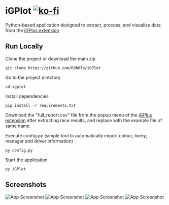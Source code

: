 
# iGPlot [![ko-fi](https://ko-fi.com/img/githubbutton_sm.svg)](https://ko-fi.com/K3K2ND3Y8)
Python-based application designed to extract, process, and visualize data from the [iGPlus extension](https://github.com/R0b0To/iGPlus)



## Run Locally

Clone the project or download the main zip

```
git clone https://github.com/R0b0To/iGPlot
```

Go to the project directory

```
cd igplot
```

Install dependencies

```
pip install -r requirements.txt
```
Download the "full_report.csv" file from the popup menu of the [iGPlus extension](https://github.com/R0b0To/iGPlus) after extracting race results, and replace with the example file of same name.

Execute config.py (simple tool to automatically import colour, livery, manager and driver information)
```
py config.py
```
Start the application
```
py iGPlot
```

## Screenshots

![App Screenshot](https://i.imgur.com/5Eer9ed.png)
![App Screenshot](https://i.imgur.com/LLhqFlc.png)
![App Screenshot](https://i.imgur.com/5mMyOK8.png)
![App Screenshot](https://i.imgur.com/LJEVJvy.png)


